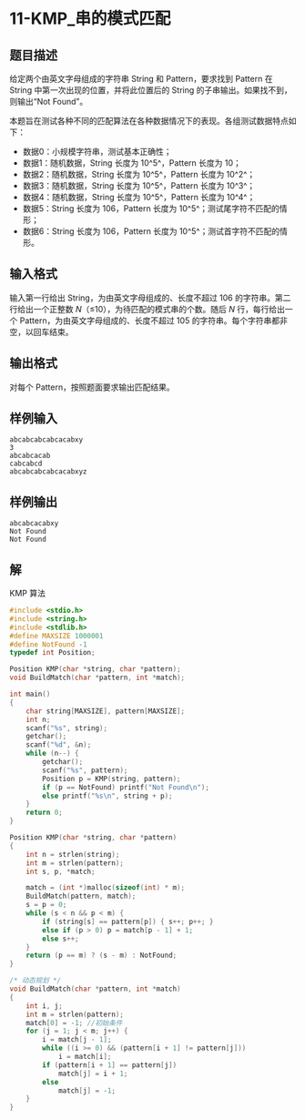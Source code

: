 # 11-KMP_串的模式匹配

## 题目描述

给定两个由英文字母组成的字符串 String 和 Pattern，要求找到 Pattern 在 String 中第一次出现的位置，并将此位置后的 String 的子串输出。如果找不到，则输出“Not Found”。

本题旨在测试各种不同的匹配算法在各种数据情况下的表现。各组测试数据特点如下：

- 数据0：小规模字符串，测试基本正确性；
- 数据1：随机数据，String 长度为 10^5^，Pattern 长度为 10；
- 数据2：随机数据，String 长度为 10^5^，Pattern 长度为 10^2^；
- 数据3：随机数据，String 长度为 10^5^，Pattern 长度为 10^3^；
- 数据4：随机数据，String 长度为 10^5^，Pattern 长度为 10^4^；
- 数据5：String 长度为 106，Pattern 长度为 10^5^；测试尾字符不匹配的情形；
- 数据6：String 长度为 106，Pattern 长度为 10^5^；测试首字符不匹配的情形。



## 输入格式

输入第一行给出 String，为由英文字母组成的、长度不超过 106 的字符串。第二行给出一个正整数 *N*（≤10），为待匹配的模式串的个数。随后 *N* 行，每行给出一个 Pattern，为由英文字母组成的、长度不超过 105 的字符串。每个字符串都非空，以回车结束。



## 输出格式

对每个 Pattern，按照题面要求输出匹配结果。



## 样例输入

```
abcabcabcabcacabxy
3
abcabcacab
cabcabcd
abcabcabcabcacabxyz
```



## 样例输出

```
abcabcacabxy
Not Found
Not Found
```



## 解

KMP 算法

```C
#include <stdio.h>
#include <string.h> 
#include <stdlib.h>
#define MAXSIZE 1000001
#define NotFound -1
typedef int Position;

Position KMP(char *string, char *pattern);
void BuildMatch(char *pattern, int *match);

int main()
{
    char string[MAXSIZE], pattern[MAXSIZE];
    int n;
    scanf("%s", string);
    getchar();
    scanf("%d", &n);
    while (n--) {
        getchar();
        scanf("%s", pattern);
        Position p = KMP(string, pattern);
        if (p == NotFound) printf("Not Found\n");
        else printf("%s\n", string + p);
    }
    return 0;
}

Position KMP(char *string, char *pattern)
{
    int n = strlen(string);
    int m = strlen(pattern);
    int s, p, *match;

    match = (int *)malloc(sizeof(int) * m);
    BuildMatch(pattern, match);
    s = p = 0;
    while (s < n && p < m) {
        if (string[s] == pattern[p]) { s++; p++; }
        else if (p > 0) p = match[p - 1] + 1;
        else s++;
    }
    return (p == m) ? (s - m) : NotFound;
}

/* 动态规划 */
void BuildMatch(char *pattern, int *match)
{
    int i, j;
    int m = strlen(pattern);
    match[0] = -1; //初始条件
    for (j = 1; j < m; j++) {
        i = match[j - 1];
        while ((i >= 0) && (pattern[i + 1] != pattern[j]))
            i = match[i];
        if (pattern[i + 1] == pattern[j])
            match[j] = i + 1;
        else
            match[j] = -1;
    }
}
```

